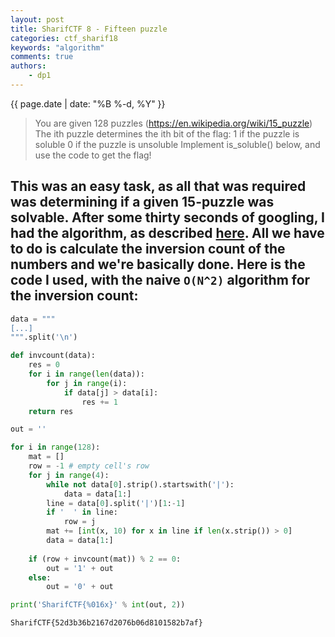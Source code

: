 ```yaml
---
layout: post
title: SharifCTF 8 - Fifteen puzzle
categories: ctf_sharif18
keywords: "algorithm"
comments: true
authors:
    - dp1
---
```

{{ page.date | date: "%B %-d, %Y" }}

> You are given 128 puzzles (https://en.wikipedia.org/wiki/15_puzzle)
> The ith puzzle determines the ith bit of the flag:
> 1 if the puzzle is soluble
> 0 if the puzzle is unsoluble
> Implement is_soluble() below, and use the code to get the flag!

This was an easy task, as all that was required was determining if a given 15-puzzle was solvable. After some thirty seconds of googling, I had the algorithm, as described [here](https://www.geeksforgeeks.org/check-instance-15-puzzle-solvable/). All we have to do is calculate the inversion count of the numbers and we're basically done.
Here is the code I used, with the naive `O(N^2)` algorithm for the inversion count:
---
```python
data = """
[...]
""".split('\n')

def invcount(data):
    res = 0
    for i in range(len(data)):
        for j in range(i):
            if data[j] > data[i]:
                res += 1
    return res

out = ''

for i in range(128):
    mat = []
    row = -1 # empty cell's row
    for j in range(4):
        while not data[0].strip().startswith('|'):
            data = data[1:]
        line = data[0].split('|')[1:-1]
        if '  ' in line:
            row = j
        mat += [int(x, 10) for x in line if len(x.strip()) > 0]
        data = data[1:]
    
    if (row + invcount(mat)) % 2 == 0:
        out = '1' + out
    else:
        out = '0' + out

print('SharifCTF{%016x}' % int(out, 2))
```

```bash
SharifCTF{52d3b36b2167d2076b06d8101582b7af}
```
